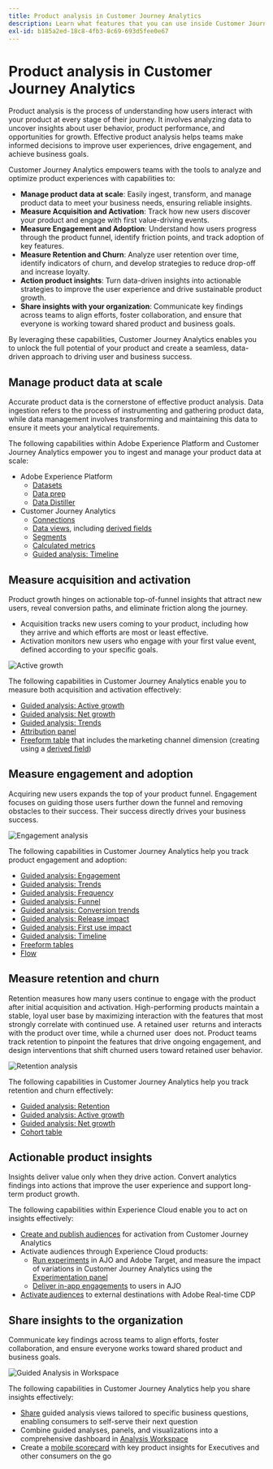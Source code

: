 ```yaml
---
title: Product analysis in Customer Journey Analytics
description: Learn what features that you can use inside Customer Journey Analytics to perform product analysis effectively.
exl-id: b185a2ed-18c8-4fb3-8c69-693d5fee0e67
---
```

# Product analysis in Customer Journey Analytics

Product analysis is the process of understanding how users interact with your product at every stage of their journey. It involves analyzing data to uncover insights about user behavior, product performance, and opportunities for growth. Effective product analysis helps teams make informed decisions to improve user experiences, drive engagement, and achieve business goals.

Customer Journey Analytics empowers teams with the tools to analyze and optimize product experiences with capabilities to:

* **Manage product data at scale**: Easily ingest, transform, and manage product data to meet your business needs, ensuring reliable insights.
* **Measure Acquisition and Activation**: Track how new users discover your product and engage with first value-driving events.
* **Measure Engagement and Adoption**: Understand how users progress through the product funnel, identify friction points, and track adoption of key features.
* **Measure Retention and Churn**: Analyze user retention over time, identify indicators of churn, and develop strategies to reduce drop-off and increase loyalty.
* **Action product insights**: Turn data-driven insights into actionable strategies to improve the user experience and drive sustainable product growth.
* **Share insights with your organization**: Communicate key findings across teams to align efforts, foster collaboration, and ensure that everyone is working toward shared product and business goals.

By leveraging these capabilities, Customer Journey Analytics enables you to unlock the full potential of your product and create a seamless, data-driven approach to driving user and business success.

## Manage product data at scale

Accurate product data is the cornerstone of effective product analysis. Data ingestion refers to the process of instrumenting and gathering product data, while data management involves transforming and maintaining this data to ensure it meets your analytical requirements.

The following capabilities within Adobe Experience Platform and Customer Journey Analytics empower you to ingest and manage your product data at scale:

* Adobe Experience Platform
  * [Datasets​](https://experienceleague.adobe.com/en/docs/experience-platform/catalog/datasets/overview)
  * [Data prep​](https://experienceleague.adobe.com/en/docs/experience-platform/data-prep/home)
  * [Data Distiller​](https://experienceleague.adobe.com/en/docs/experience-platform/query/data-distiller/overview)
* Customer Journey Analytics
  * [Connections​](/help/connections/overview.md)
  * [Data views](/help/data-views/data-views.md), including [derived fields​](/help/data-views/derived-fields/derived-fields.md)
  * [Segments​](/help/components/segments/seg-overview.md)
  * [Calculated metrics](/help/components/calc-metrics/calc-metr-overview.md)
  * [Guided analysis​: Timeline​](/help/guided-analysis/types/timeline.md)

## Measure acquisition and activation

Product growth hinges on actionable top-of-funnel insights that attract new users, reveal conversion paths, and eliminate friction along the journey.

* Acquisition tracks new users coming to your product, including how they arrive and which efforts are most or least effective.
* Activation monitors new users who engage with your first value event, defined according to your specific goals.

![Active growth](/help/guided-analysis/assets/active.png)

The following capabilities in Customer Journey Analytics enable you to measure both acquisition and activation effectively:

* [Guided analysis​: Active growth](/help/guided-analysis/types/active-growth.md)
* [Guided analysis: Net growth](/help/guided-analysis/types/net-growth.md)
* [Guided analysis: Trends](/help/guided-analysis//types/trends.md)
* [Attribution panel​](/help/analysis-workspace/c-panels/attribution.md)
* [Freeform table](/help/analysis-workspace/c-panels/freeform-panel.md) that includes the marketing channel dimension (creating using a [derived field](/help/data-views/derived-fields/derived-fields.md))

## Measure engagement and adoption

Acquiring new users expands the top of your product funnel. Engagement focuses on guiding those users further down the funnel and removing obstacles to their success. Their success directly drives your business success.

![Engagement analysis](/help/guided-analysis/assets/feature-matrix.png)

The following capabilities in Customer Journey Analytics help you track product engagement and adoption:

* [Guided analysis: Engagement](/help/guided-analysis/types/engagement.md)
* [Guided analysis: Trends](/help/guided-analysis/types/trends.md)
* [Guided analysis: Frequency](/help/guided-analysis/types/frequency.md)
* [Guided analysis: Funnel](/help/guided-analysis/types/funnel.md)
* [Guided analysis: Conversion trends](/help/guided-analysis/types/conversion-trends.md)
* [Guided analysis: Release impact](/help/guided-analysis/types/release-impact.md)
* [Guided analysis: First use impact​](/help/guided-analysis/types/first-use-impact.md)
* [Guided analysis: Timeline](/help/guided-analysis/types/timeline.md)
* [Freeform tables​](/help/analysis-workspace/c-panels/freeform-panel.md)
* [Flow](/help/analysis-workspace/visualizations/c-flow/flow.md)

## Measure retention and churn

Retention measures how many users continue to engage with the product after initial acquisition and activation. High-performing products maintain a stable, loyal user base by maximizing interaction with the features that most strongly correlate with continued use. A retained user returns and interacts with the product over time, while a churned user does not. Product teams track retention to pinpoint the features that drive ongoing engagement, and design interventions that shift churned users toward retained user behavior.

![Retention analysis](/help/guided-analysis/assets/retention.png)

The following capabilities in Customer Journey Analytics help you track retention and churn effectively:

* [Guided analysis: Retention](/help/guided-analysis/types/retention.md)​
* [Guided analysis: Active growth](/help/guided-analysis/types/active-growth.md)
* [Guided analysis: Net growth](/help/guided-analysis/types/net-growth.md)
* [Cohort table​](/help/analysis-workspace/visualizations/cohort-table/cohort-analysis.md)

## Actionable product insights

Insights deliver value only when they drive action. Convert analytics findings into actions that improve the user experience and support long-term product growth.

The following capabilities within Experience Cloud enable you to act on insights effectively:

* [Create and publish audiences](/help/components/audiences/publish.md)​ for activation from Customer Journey Analytics
* Activate audiences through Experience Cloud products:
  * [Run experiments](https://experienceleague.adobe.com/en/docs/journey-optimizer/using/content-management/content-experiment/get-started-experiment) in AJO and Adobe Target, and measure the impact of variations in Customer Journey Analytics using the [Experimentation panel](/help/analysis-workspace/c-panels/experimentation.md)
  * [Deliver in-app engagements](https://experienceleague.adobe.com/en/docs/journey-optimizer/using/channels/in-app/get-started-in-app) to users in AJO
* [Activate audiences](https://experienceleague.adobe.com/en/docs/experience-platform/destinations/ui/activate/activation-overview) to external destinations with Adobe Real-time CDP​

## Share insights to the organization​

Communicate key findings across teams to align efforts, foster collaboration, and ensure everyone works toward shared product and business goals.

![Guided Analysis in Workspace](assets/guided-analysis-workspace.png)

The following capabilities in Customer Journey Analytics help you share insights effectively:

* [Share](/help/analysis-workspace/curate-share/share-projects.md) guided analysis views tailored to specific business questions, enabling consumers to self-serve their next question
* Combine guided analyses, panels, and visualizations into a comprehensive dashboard in [Analysis Workspace](/help/analysis-workspace/home.md)
* Create a [mobile scorecard](/help/mobile-app/home.md) with key product insights for Executives and other consumers on the go
